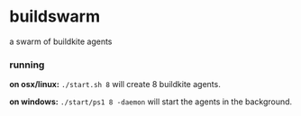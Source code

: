 # buildswarm
a swarm of buildkite agents


### running
**on osx/linux:** `./start.sh 8` will create 8 buildkite agents.

**on windows:** `./start/ps1 8 -daemon` will start the agents in the
background.

